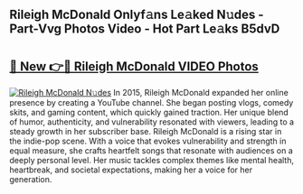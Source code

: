 ## Rileigh McDonald Onlyf𝚊ns Le𝚊ked N𝚞des - Part-Vvg Photos Video - Hot Part Le𝚊ks B5dvD

# <h2><a href="http://ac28200.deff.icu/?id=Rileigh+McDonald">🔗 New 👉🔴 Rileigh McDonald VIDEO Photos</a></h2>

[![Rileigh McDonald N𝚞des](https://i.imgur.com/rIISA9y.gif)](http://ac28200.deff.icu/?id=Rileigh+McDonald)
In 2015, Rileigh McDonald expanded her online presence by creating a YouTube channel. She began posting vlogs, comedy skits, and gaming content, which quickly gained traction. Her unique blend of humor, authenticity, and vulnerability resonated with viewers, leading to a steady growth in her subscriber base. Rileigh McDonald is a rising star in the indie-pop scene. With a voice that evokes vulnerability and strength in equal measure, she crafts heartfelt songs that resonate with audiences on a deeply personal level. Her music tackles complex themes like mental health, heartbreak, and societal expectations, making her a voice for her generation.
